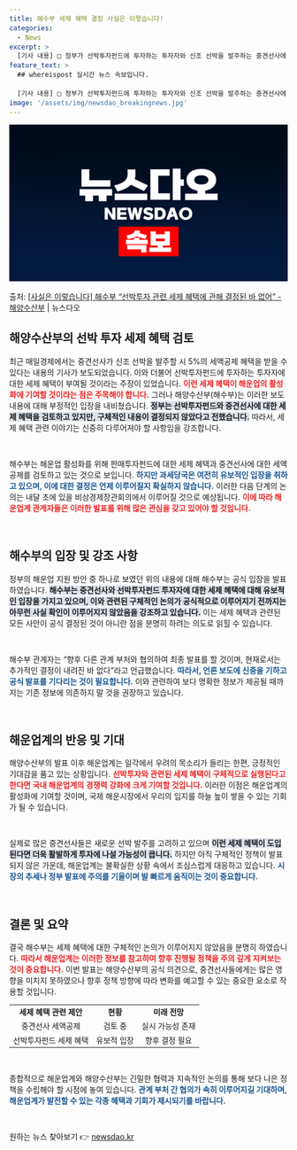 ```yaml
---
title: 해수부 세제 혜택 결정 사실은 이렇습니다!
categories:
  - News
excerpt: >
  [기사 내용] □ 정부가 선박투자펀드에 투자하는 투자자와 신조 선박을 발주하는 중견선사에 대해 세제 혜택을 …
feature_text: >
  ## whereispost 실시간 뉴스 속보입니다.

  [기사 내용] □ 정부가 선박투자펀드에 투자하는 투자자와 신조 선박을 발주하는 중견선사에 대해 세제 혜택을 …
image: '/assets/img/newsdao_breakingnews.jpg'
---
```


![뉴스다오 속보](/assets/img/newsdao_breakingnews.jpg)

<p>출처: <a href="https://newsdao.kr/2664" rel="dofollow">[사실은 이렇습니다] 해수부 “선박투자 관련 세제 혜택에 관해 결정된 바 없어” - 해양수산부</a> | 뉴스다오</p>

<h2 data-ke-size="size26">해양수산부의 선박 투자 세제 혜택 검토</h2>

<p data-ke-size="size16">최근 매일경제에서는 중견선사가 신조 선박을 발주할 시 5%의 세액공제 혜택을 받을 수 있다는 내용의 기사가 보도되었습니다. 이와 더불어 선박투자펀드에 투자하는 투자자에 대한 세제 혜택이 부여될 것이라는 주장이 있었습니다. <b><span style="color: #ee2323;">이런 세제 혜택이 해운업의 활성화에 기여할 것이라는 점은 주목해야 합니다.</span></b> 그러나 해양수산부(해수부)는 이러한 보도 내용에 대해 부정적인 입장을 내비쳤습니다. <b><span style="background-color: #21538527;">정부는 선박투자펀드와 중견선사에 대한 세제 혜택을 검토하고 있지만, 구체적인 내용이 결정되지 않았다고 전했습니다.</span></b> 따라서, 세제 혜택 관련 이야기는 신중히 다루어져야 할 사항임을 강조합니다.</p>

<p data-ke-size="size16">&nbsp;</p>

해수부는 해운업 활성화를 위해 판매투자펀드에 대한 세제 혜택과 중견선사에 대한 세액공제를 검토하고 있는 것으로 보입니다. <b><span style="color: #1a5490;">하지만 과세당국은 여전히 유보적인 입장을 취하고 있으며, 이에 대한 결정은 언제 이루어질지 확실하지 않습니다.</span></b> 이러한 다음 단계의 논의는 내달 초에 있을 비상경제장관회의에서 이루어질 것으로 예상됩니다. <b><span style="color: #ee2323;">이에 따라 해운업계 관계자들은 이러한 발표를 위해 많은 관심을 갖고 있어야 할 것입니다.</span></b>

<p data-ke-size="size16">&nbsp;</p>

<h2 data-ke-size="size26">해수부의 입장 및 강조 사항</h2>

정부의 해운업 지원 방안 중 하나로 보였던 위의 내용에 대해 해수부는 공식 입장을 발표하였습니다. <b><span style="background-color: #21538527;">해수부는 중견선사와 선박투자펀드 투자자에 대한 세제 혜택에 대해 유보적인 입장을 가지고 있으며, 이와 관련된 구체적인 논의가 공식적으로 이루어지기 전까지는 아무런 사실 확인이 이루어지지 않았음을 강조하고 있습니다.</span></b> 이는 세제 혜택과 관련된 모든 사안이 공식 결정된 것이 아니란 점을 분명히 하려는 의도로 읽힐 수 있습니다.

<p data-ke-size="size16">&nbsp;</p>

해수부 관계자는 “향후 다른 관계 부처와 협의하여 최종 발표를 할 것이며, 현재로서는 추가적인 결정이 내려진 바 없다”라고 언급했습니다. <b><span style="color: #1a5490;">따라서, 언론 보도에 신중을 기하고 공식 발표를 기다리는 것이 필요합니다.</span></b> 이와 관련하여 보다 명확한 정보가 제공될 때까지는 기존 정보에 의존하지 말 것을 권장하고 있습니다.

<p data-ke-size="size16">&nbsp;</p>

<h2 data-ke-size="size26">해운업계의 반응 및 기대</h2>

해양수산부의 발표 이후 해운업계는 일각에서 우려의 목소리가 들리는 한편, 긍정적인 기대감을 품고 있는 상황입니다. <b><span style="color: #ee2323;">선박투자와 관련된 세제 혜택이 구체적으로 실행된다고 한다면 국내 해운업계의 경쟁력 강화에 크게 기여할 것입니다.</span></b> 이러한 이점은 해운업계의 활성화에 기여할 것이며, 국제 해운시장에서 우리의 입지를 하늘 높이 쌓을 수 있는 기회가 될 수 있습니다.

<p data-ke-size="size16">&nbsp;</p>

실제로 많은 중견선사들은 새로운 선박 발주를 고려하고 있으며 <b><span style="background-color: #21538527;">이런 세제 혜택이 도입된다면 더욱 활발하게 투자에 나설 가능성이 큽니다.</span></b> 하지만 아직 구체적인 정책이 발표되지 않은 가운데, 해운업계는 불확실한 상황 속에서 조심스럽게 대응하고 있습니다. <b><span style="color: #1a5490;">시장의 추세나 정부 발표에 주의를 기울이며 발 빠르게 움직이는 것이 중요합니다.</span></b>

<p data-ke-size="size16">&nbsp;</p>

<h2 data-ke-size="size26">결론 및 요약</h2>

결국 해수부는 세제 혜택에 대한 구체적인 논의가 이루어지지 않았음을 분명히 하였습니다. <b><span style="color: #ee2323;">따라서 해운업계는 이러한 정보를 참고하여 향후 진행될 정책을 주의 깊게 지켜보는 것이 중요합니다.</span></b> 이번 발표는 해양수산부의 공식 의견으로, 중견선사들에게는 많은 영향을 미치지 못하였으나 향후 정책 방향에 따라 변화를 예고할 수 있는 중요한 요소로 작용할 것입니다.

<table style="width: 100%; border-collapse: collapse;">
    <tbody>
        <tr>
            <td style="text-align: center; height: 17px;"><b>세제 혜택 관련 제안</b></td>
            <td style="text-align: center; height: 17px;"><b>현황</b></td>
            <td style="text-align: center; height: 17px;"><b>미래 전망</b></td>
        </tr>
        <tr>
            <td style="text-align: center; height: 17px;">중견선사 세액공제</td>
            <td style="text-align: center; height: 17px;">검토 중</td>
            <td style="text-align: center; height: 17px;">실시 가능성 존재</td>
        </tr>
        <tr>
            <td style="text-align: center; height: 17px;">선박투자펀드 세제 혜택</td>
            <td style="text-align: center; height: 17px;">유보적 입장</td>
            <td style="text-align: center; height: 17px;">향후 결정 필요</td>
        </tr>
    </tbody>
</table>

<p data-ke-size="size16">&nbsp;</p>

종합적으로 해운업계와 해양수산부는 긴밀한 협력과 지속적인 논의를 통해 보다 나은 정책을 수립해야 할 시점에 놓여 있습니다. <b><span style="color: #1a5490;">관계 부처 간 협의가 속히 이루어지길 기대하며, 해운업계가 발전할 수 있는 각종 혜택과 기회가 제시되기를 바랍니다.</span></b> 

<p data-ke-size="size16">&nbsp;</p> 

원하는 뉴스 찾아보기 👉 <a href="https://newsdao.kr" rel="dofollow">newsdao.kr</a>


